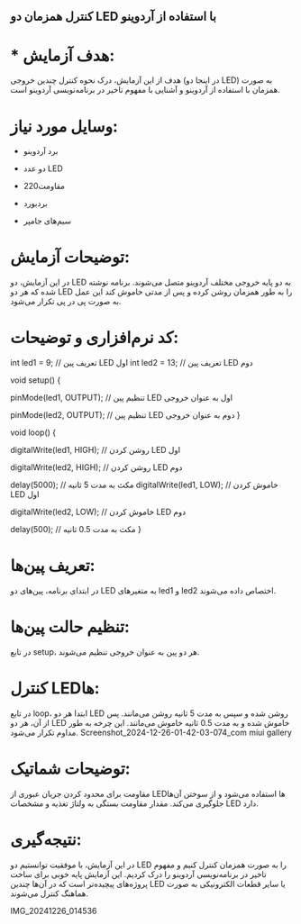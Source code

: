 ## کنترل همزمان دو LED با استفاده از آردوینو

# * هدف آزمایش:

هدف از این آزمایش، درک نحوه کنترل چندین خروجی (در اینجا دو LED) به صورت همزمان با استفاده از آردوینو و آشنایی با مفهوم تاخیر در برنامه‌نویسی آردوینو است.

# وسایل مورد نیاز:

* برد آردوینو

* دو عدد LED

* مقاومت220

* بردبورد

* سیم‌های جامپر

# توضیحات آزمایش: 

در این آزمایش، دو LED به دو پایه خروجی مختلف آردوینو متصل می‌شوند. برنامه‌ نوشته شده که هر دو LED را به طور همزمان روشن کرده و پس از مدتی خاموش کند این عمل به صورت پی در پی تکرار می‌شود.

# کد نرم‌افزاری و توضیحات:

int led1 = 9; // تعریف پین LED اول int led2 = 13; // تعریف پین LED دوم

void setup() {

pinMode(led1, OUTPUT); // تنظیم پین LED اول به عنوان خروجی

pinMode(led2, OUTPUT); // تنظیم پین LED دوم به عنوان خروجی }

void loop() {

digitalWrite(led1, HIGH); // روشن کردن LED اول

digitalWrite(led2, HIGH); // روشن کردن LED دوم

delay(5000); // مکث به مدت 5 ثانیه digitalWrite(led1, LOW); // خاموش کردن LED اول

digitalWrite(led2, LOW); // خاموش کردن LED دوم

delay(500); // مکث به مدت 0.5 ثانیه }

# تعریف پین‌ها:

در ابتدای برنامه، پین‌های دو LED به متغیرهای led1 و led2 اختصاص داده می‌شوند.

# تنظیم حالت پین‌ها:

در تابع setup، هر دو پین به عنوان خروجی تنظیم می‌شوند.

# کنترل LEDها:

در تابع loop، ابتدا هر دو LED روشن شده و سپس به مدت 5 ثانیه روشن می‌مانند. پس از آن، هر دو LED خاموش شده و به مدت 0.5 ثانیه خاموش می‌مانند. این چرخه به طور مداوم تکرار می‌شود. Screenshot_2024-12-26-01-42-03-074_com miui gallery

# توضیحات شماتیک:

مقاومت برای محدود کردن جریان عبوری از LEDها استفاده می‌شود و از سوختن آن‌ها جلوگیری می‌کند. مقدار مقاومت بستگی به ولتاژ تغذیه و مشخصات LED دارد.

# نتیجه‌گیری:

در این آزمایش، با موفقیت توانستیم دو LED را به صورت همزمان کنترل کنیم و مفهوم تاخیر در برنامه‌نویسی آردوینو را درک کردیم. این آزمایش پایه خوبی برای ساخت پروژه‌های پیچیده‌تر است که در آن‌ها چندین LED یا سایر قطعات الکترونیکی به صورت هماهنگ کنترل می‌شوند.

IMG_20241226_014536
